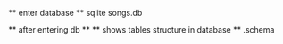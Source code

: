 
** enter database **
sqlite songs.db

** after entering db **
** shows tables structure in database **
.schema 




